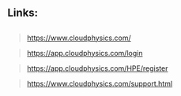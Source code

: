 ##
## Links:
 ##

> https://www.cloudphysics.com/

> https://app.cloudphysics.com/login

> https://app.cloudphysics.com/HPE/register

> https://www.cloudphysics.com/support.html

##
